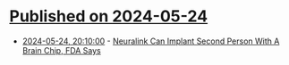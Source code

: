 # [Published on 2024-05-24](index.md)

* [2024-05-24, 20:10:00](https://soylentnews.org/article.pl?sid=24/05/23/1250207&from=rss) - [Neuralink Can Implant Second Person With A Brain Chip, FDA Says](https://soylentnews.org/article.pl?sid=24/05/23/1250207&from=rss)
